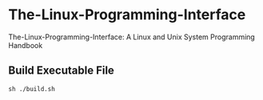 # The-Linux-Programming-Interface
The-Linux-Programming-Interface: A Linux and Unix System Programming Handbook

## Build Executable File
```shell
sh ./build.sh
```
